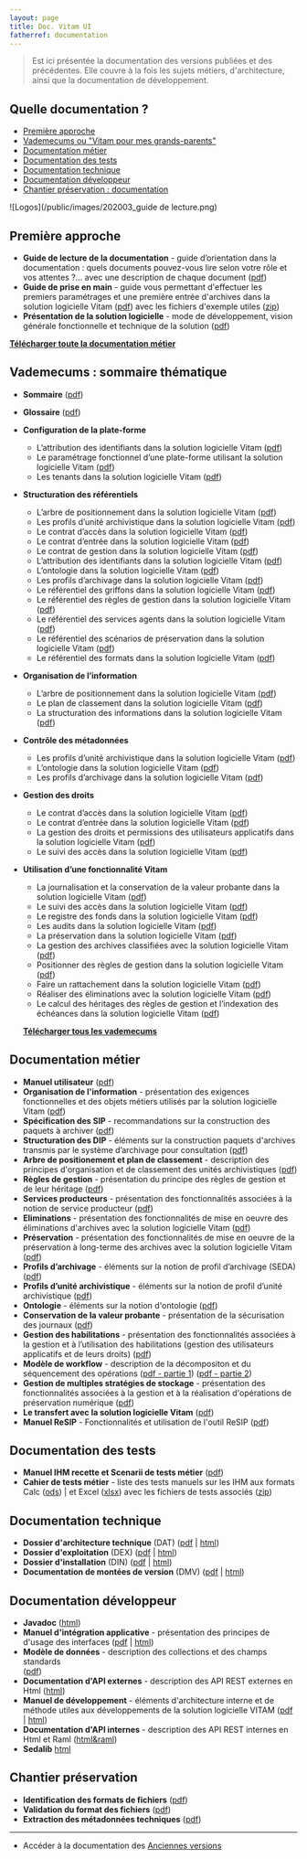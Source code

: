 ```yaml
---
layout: page
title: Doc. Vitam UI
fatherref: documentation
---
```


> Est ici présentée la documentation des versions publiées et des précédentes.
Elle couvre à la fois les sujets métiers, d'architecture, ainsi que la documentation de développement.

## Quelle documentation ?

* [Première approche](#approche)
* [Vademecums ou "Vitam pour mes grands-parents"](#vademecums)
* [Documentation métier](#doc_metier)
* [Documentation des tests](#doc_test)
* [Documentation technique](#doc_technique)
* [Documentation développeur](#doc_developpeur)
* [Chantier préservation : documentation](#preservation)

![Logos](/public/images/202003_guide de lecture.png)

<a name="approche"></a>
## Première approche

* **Guide de lecture de la documentation** - guide d’orientation dans la documentation : quels documents pouvez-vous lire selon votre rôle et vos attentes ?... avec une description de chaque document ([pdf](/ressources/DocCourante/autres/fonctionnel/VITAM_Guide_de_lecture_de_la_documentation.pdf))
* **Guide de prise en main** - guide vous permettant d'effectuer les premiers paramétrages et une première entrée d'archives dans la solution logicielle Vitam
([pdf](/ressources/DocCourante/autres/fonctionnel/VITAM_Guide_de_prise_en_main.pdf)) avec les fichiers d'exemple utiles ([zip](http://download.programmevitam.fr/vitam_repository/3.0.1/tests/Jeu_de_tests_Guide_de_prise_en_main_R13.zip))
* **Présentation de la solution logicielle** - mode de développement, vision générale fonctionnelle et technique de la solution
([pdf](/ressources/DocCourante/autres/fonctionnel/VITAM_Presentation_solution_logicielle.pdf))

**[Télécharger toute la documentation métier](/ressources/DocCourante/autres/fonctionnel/Release14_doc.7z)**

<a name="vademecums"></a>
## Vademecums : sommaire thématique


* **Sommaire** ([pdf](/ressources/DocCourante/autres/fonctionnel/Vademecum_Sommaire.pdf))
* **Glossaire** ([pdf](/ressources/DocCourante/autres/fonctionnel/Vademecum_glossaire.pdf))

* **Configuration de la plate-forme**
	- L’attribution des identifiants dans la solution logicielle Vitam ([pdf](/ressources/DocCourante/autres/fonctionnel/Vademecum_Maitre_esclave.pdf))
	- Le paramétrage fonctionnel d’une plate-forme utilisant la solution logicielle Vitam ([pdf](/ressources/DocCourante/autres/fonctionnel/Vademecum_Parametrage_PF.pdf))
	- Les tenants dans la solution logicielle Vitam ([pdf](/ressources/DocCourante/autres/fonctionnel/Vademecum_Tenants.pdf))
* **Structuration des référentiels**
	- L’arbre de positionnement dans la solution logicielle Vitam ([pdf](/ressources/DocCourante/autres/fonctionnel/Vademecum_Arbres.pdf))
	- Les profils d’unité archivistique dans la solution logicielle Vitam ([pdf](/ressources/DocCourante/autres/fonctionnel/Vademecum_Profil_Unite_archivistique.pdf))
	- Le contrat d’accès dans la solution logicielle Vitam ([pdf](/ressources/DocCourante/autres/fonctionnel/Vademecum_Contrat_acces.pdf))
	- Le contrat d’entrée dans la solution logicielle Vitam ([pdf](/ressources/DocCourante/autres/fonctionnel/Vademecum_Contrat_entree.pdf))
	- Le contrat de gestion dans la solution logicielle Vitam ([pdf](/ressources/DocCourante/autres/fonctionnel/Vademecum_Contrat_gestion.pdf))
	- L’attribution des identifiants dans la solution logicielle Vitam ([pdf](/ressources/DocCourante/autres/fonctionnel/Vademecum_Maitre_esclave.pdf))
	- L’ontologie dans la solution logicielle Vitam ([pdf](/ressources/DocCourante/autres/fonctionnel/Vademecum_Ontologie.pdf))
	- Les profils d’archivage dans la solution logicielle Vitam ([pdf](/ressources/DocCourante/autres/fonctionnel/Vademecum_Profil_archivage.pdf))
	- Le référentiel des griffons dans la solution logicielle Vitam ([pdf](/ressources/DocCourante/autres/fonctionnel/Vademecum_Referentiel_griffons.pdf))
	- Le référentiel des règles de gestion dans la solution logicielle Vitam ([pdf](/ressources/DocCourante/autres/fonctionnel/Vademecum_Referentiel_regles_gestion.pdf))
	- Le référentiel des services agents dans la solution logicielle Vitam ([pdf](/ressources/DocCourante/autres/fonctionnel/Vademecum_Referentiel_services_agents.pdf))
	- Le référentiel des scénarios de préservation dans la solution logicielle Vitam ([pdf](/ressources/DocCourante/autres/fonctionnel/Vademecum_Referentiel_scenarios_preservation.pdf))
	- Le référentiel des formats dans la solution logicielle Vitam ([pdf](/ressources/DocCourante/autres/fonctionnel/Vademecum_Referentiel_Format.pdf))
* **Organisation de l’information**
	- L’arbre de positionnement dans la solution logicielle Vitam ([pdf](/ressources/DocCourante/autres/fonctionnel/Vademecum_Arbres.pdf))
	- Le plan de classement dans la solution logicielle Vitam ([pdf](/ressources/DocCourante/autres/fonctionnel/Vademecum_Plan_de_classement.pdf))
	- La structuration des informations dans la solution logicielle Vitam ([pdf](/ressources/DocCourante/autres/fonctionnel/Vademecum_StructurationInformation.pdf))
* **Contrôle des métadonnées**
	- Les profils d’unité archivistique dans la solution logicielle Vitam ([pdf](/ressources/DocCourante/autres/fonctionnel/Vademecum_Profil_Unite_archivistique.pdf))
	- L’ontologie dans la solution logicielle Vitam ([pdf](/ressources/DocCourante/autres/fonctionnel/Vademecum_Ontologie.pdf))
	- Les profils d’archivage dans la solution logicielle Vitam ([pdf](/ressources/DocCourante/autres/fonctionnel/Vademecum_Profil_archivage.pdf))
* **Gestion des droits**
	- Le contrat d’accès dans la solution logicielle Vitam ([pdf](/ressources/DocCourante/autres/fonctionnel/Vademecum_Contrat_acces.pdf))
	- Le contrat d’entrée dans la solution logicielle Vitam ([pdf](/ressources/DocCourante/autres/fonctionnel/Vademecum_Contrat_entree.pdf))
	- La gestion des droits et permissions des utilisateurs applicatifs dans la solution logicielle Vitam ([pdf](/ressources/DocCourante/autres/fonctionnel/Vademecum_Habilitations.pdf))
	- Le suivi des accès dans la solution logicielle Vitam ([pdf](/ressources/DocCourante/autres/fonctionnel/Vademecum_Log_acces_description.pdf))
* **Utilisation d’une fonctionnalité Vitam**
	- La journalisation et la conservation de la valeur probante dans la solution logicielle Vitam ([pdf](/ressources/DocCourante/autres/fonctionnel/Vademecum_Vitam_Journalisation.pdf))
	- Le suivi des accès dans la solution logicielle Vitam ([pdf](/ressources/DocCourante/autres/fonctionnel/Vademecum_Log_acces_description.pdf))
	- Le registre des fonds dans la solution logicielle Vitam ([pdf](/ressources/DocCourante/autres/fonctionnel/Vademecum_Registre_fonds.pdf))
	- Les audits dans la solution logicielle Vitam ([pdf](/ressources/DocCourante/autres/fonctionnel/Vademecum_Audit.pdf))
	- La préservation dans la solution logicielle Vitam ([pdf](/ressources/DocCourante/autres/fonctionnel/Vademecum_Preservation.pdf))
	- La gestion des archives classifiées avec la solution logicielle Vitam ([pdf](/ressources/DocCourante/autres/fonctionnel/Vademecum_Classification.pdf))
	- Positionner des règles de gestion dans la solution logicielle Vitam ([pdf](/ressources/DocCourante/autres/fonctionnel/Vademecum_Reglesgestion_fonctionnement.pdf))
	- Faire un rattachement dans la solution logicielle Vitam ([pdf](/ressources/DocCourante/autres/fonctionnel/Vademecum_Rattachement.pdf))
	- Réaliser des éliminations avec la solution logicielle Vitam ([pdf](/ressources/DocCourante/autres/fonctionnel/Vademecum_Elimination.pdf))
	- Le calcul des héritages des règles de gestion et l’indexation des échéances dans la solution logicielle Vitam ([pdf](/ressources/DocCourante/autres/fonctionnel/Vademecum_Echeances.pdf))

	**[Télécharger tous les vademecums](/ressources/DocCourante/autres/fonctionnel/Vitam_vademecum.7z)**

<a name="doc_metier"></a>
## Documentation métier

* **Manuel utilisateur** ([pdf](/ressources/DocCourante/autres/fonctionnel/VITAM_Manuel_utilisateur.pdf))
* **Organisation de l'information** - présentation des exigences fonctionnelles et des objets métiers utilisés par la solution logicielle Vitam
([pdf](/ressources/DocCourante/autres/fonctionnel/VITAM_Organisation_de_information.pdf))
* **Spécification des SIP** - recommandations sur la construction des paquets
à archiver ([pdf](/ressources/DocCourante/autres/fonctionnel/VITAM_Structuration_des_SIP.pdf))
* **Structuration des DIP** - éléments sur la construction paquets d'archives transmis par le système d’archivage pour consultation
([pdf](/ressources/DocCourante/autres/fonctionnel/VITAM_Structuration_des_DIP.pdf))
* **Arbre de positionement et plan de classement** - description des principes d'organisation et de classement des unités archivistiques
([pdf](/ressources/DocCourante/autres/fonctionnel/VITAM_ArbresEtPlans.pdf))
* **Règles de gestion** - présentation du principe des règles de gestion et de leur héritage
([pdf](/ressources/DocCourante/autres/fonctionnel/VITAM_Regles_de_gestion.pdf))
* **Services producteurs** - présentation des fonctionnalités associées à la
notion de service producteur ([pdf](/ressources/DocCourante/autres/fonctionnel/VITAM_Services_producteurs.pdf))
* **Eliminations** - présentation des fonctionnalités de mise en oeuvre des éliminations d'archives avec la solution logicielle Vitam ([pdf](/ressources/DocCourante/autres/fonctionnel/VITAM_Eliminations.pdf))
* **Préservation** - présentation des fonctionnalités de mise en oeuvre de la préservation à long-terme des archives avec la solution logicielle Vitam ([pdf](/ressources/DocCourante/autres/fonctionnel/VITAM_Preservation.pdf))
* **Profils d’archivage** - éléments sur la notion de profil d’archivage (SEDA) ([pdf](/ressources/DocCourante/autres/fonctionnel/VITAM_Profils_d_archivage.pdf))
* **Profils d’unité archivistique** - éléments sur la notion de profil d’unité archivistique ([pdf](/ressources/DocCourante/autres/fonctionnel/VITAM_ProfilsDuniteArchivistique.pdf))
* **Ontologie** - éléments sur la notion d'ontologie ([pdf](/ressources/DocCourante/autres/fonctionnel/VITAM_Ontologie.pdf))
* **Conservation de la valeur probante** - présentation de la sécurisation des journaux ([pdf](/ressources/DocCourante/autres/fonctionnel/VITAM_Conservation_valeur_probante.pdf))
* **Gestion des habilitations** - présentation des fonctionnalités associées à la gestion et à
l’utilisation des habilitations (gestion des utilisateurs applicatifs et de leurs droits) ([pdf](/ressources/DocCourante/autres/fonctionnel/VITAM_Gestion_habilitations.pdf))
* **Modèle de workflow**  - description de la décompositon et du séquencement des
 opérations ([pdf - partie 1](/ressources/DocCourante/autres/fonctionnel/VITAM_Modele_de_workflow_part1.pdf)) ([pdf - partie 2](/ressources/DocCourante/autres/fonctionnel/VITAM_Modele_de_workflow_part2.pdf))
* **Gestion de multiples stratégies de stockage** - présentation des fonctionnalités associées à la gestion et à la réalisation d'opérations de préservation numérique ([pdf](/ressources/DocCourante/autres/fonctionnel/VITAM_Multi_strategies.pdf))
* **Le transfert avec la solution logicielle Vitam** ([pdf](/ressources/DocCourante/autres/fonctionnel/VITAM_Transfert.pdf))
* **Manuel ReSIP** - Fonctionnalités et utilisation de l'outil ReSIP ([pdf](/ressources/DocCourante/autres/fonctionnel/VITAM_Manuel_ReSIP.pdf))

<a name="doc_test"></a>
## Documentation des tests

* **Manuel IHM recette et Scenarii de tests métier** ([pdf](/ressources/DocCourante/autres/fonctionnel/VITAM_IHM_Recette.pdf))
* **Cahier de tests métier** - liste des tests manuels sur les IHM aux formats Calc ([ods](/ressources/DocCourante/autres/fonctionnel/VITAM_cahier_de_recette_fonctionnel.ods)) \| et Excel ([xlsx](/ressources/DocCourante/autres/fonctionnel/VITAM_cahier_de_recette_fonctionnel.xlsx)) avec les fichiers de tests associés ([zip](http://download.programmevitam.fr/vitam_repository/3.0.1/tests/Jeux_de_tests_fonctionnels_RELEASE13.zip))


<a name="doc_technique"></a>
## Documentation technique

* **Dossier d'architecture technique** (DAT) ([pdf](/ressources/DocCourante/pdf/vitam-architecture.3.6.0.pdf) \| [html](/ressources/DocCourante/html/archi))
* **Dossier d'exploitation** (DEX) ([pdf](/ressources/DocCourante/pdf/vitam-documentation-exploitation.3.6.0.pdf) \| [html](/ressources/DocCourante/html/exploitation))
* **Dossier d'installation** (DIN) ([pdf](/ressources/DocCourante/pdf/vitam-documentation-installation.3.6.0.pdf) \| [html](/ressources/DocCourante/html/installation))
* **Documentation de montées de version** (DMV) ([pdf](/ressources/DocCourante/pdf/vitam-documentation-migration.3.6.0.pdf) \| [html](/ressources/DocCourante/html/migration))

<a name="doc_developpeur"></a>
## Documentation développeur

* **Javadoc** ([html](/ressources/DocCourante/javadoc))
* **Manuel d'intégration applicative** - présentation des principes de d'usage des interfaces ([pdf](/ressources/DocCourante/pdf/vitam-manuel-integration.3.6.0.pdf) \| [html](/ressources/DocCourante/html/manuel-integration))
* **Modèle de données** - description des collections et des champs standards  
([pdf](/ressources/DocCourante/autres/fonctionnel/VITAM_Modele_de_donnees.pdf))
* **Documentation d'API externes** - description des API REST externes en Html ([html](/ressources/DocCourante/raml/externe))
* **Manuel de développement** - éléments d'architecture interne et de méthode utiles aux développements de la solution logicielle VITAM ([pdf](/ressources/DocCourante/pdf/vitam-manuel-developpement.3.6.0.pdf)
\| [html](/ressources/DocCourante/html/manuel-dev))
* **Documentation d'API internes** - description des API REST internes en Html et Raml ([html&raml](/ressources/DocCourante/raml/interne))
* **Sedalib** [html](http://download.programmevitam.fr/resip/1.1/javadoc-sedalib1.1/)

<a name="preservation"></a>
## Chantier préservation
* **Identification des formats de fichiers** ([pdf](/ressources/DocCourante/autres/fonctionnel/20200131_NP_Vitam_preservation-identification-format-v2.0.pdf))
* **Validation du format des fichiers** ([pdf](/ressources/DocCourante/autres/fonctionnel/20200131_NP_Vitam_preservation-validation-format-v2.0.pdf))
* **Extraction des métadonnées techniques** ([pdf](/ressources/DocCourante/autres/fonctionnel/20200131_NP_Vitam_preservation-extraction-MD-v2.0.pdf))

<hr/>


* Accéder à la documentation des [Anciennes versions](/pages/documentation/liste_doc_ancienne/)
